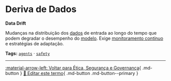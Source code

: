 # Deriva de Dados

**Data Drift**

Mudanças na distribuição dos [dados](../conceitos-fundamentais/dados.md) de entrada ao longo do tempo que podem degradar o desempenho do [modelo](../conceitos-fundamentais/modelo.md). Exige [monitoramento contínuo](../etica-seguranca-governanca/monitoramento-continuo.md) e estratégias de adaptação.


**Tags:** [`agents`](../tags.md#agents) · [`safety`](../tags.md#safety)

---

[:material-arrow-left: Voltar para Ética, Segurança e Governança](index.md){ .md-button }
[📝 Editar este termo](https://github.com/seu-usuario/glossario-ia/edit/main/glossario.yaml){ .md-button .md-button--primary }
